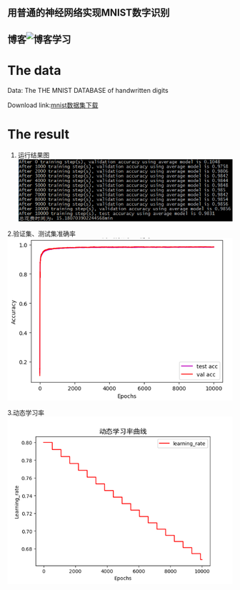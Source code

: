 ## 用普通的神经网络实现MNIST数字识别

## 博客![博客学习](https://mp.csdn.net/mdeditor/89038925#)

# The data
Data: The THE MNIST DATABASE of handwritten digits  

Download link:[mnist数据集下载](http://yann.lecun.com/exdb/mnist)

# The result
1. 运行结果图  
![运行结果图](https://github.com/twpsuperman/Study/blob/master/MNIST/3.png?raw=true)

2.验证集、测试集准确率  
![准确率](https://github.com/twpsuperman/Study/blob/master/MNIST/Figure_1.png?raw=true)

3.动态学习率  
![学习率](https://github.com/twpsuperman/Study/blob/master/MNIST/Figure_2.png?raw=true)
